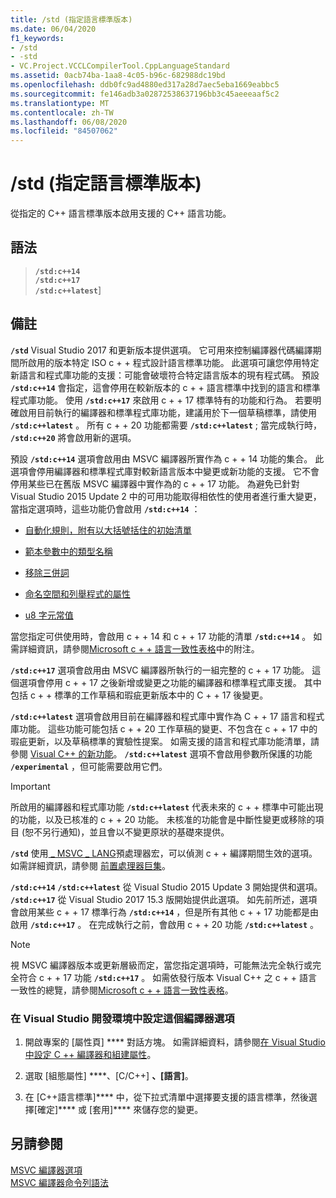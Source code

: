 ```yaml
---
title: /std (指定語言標準版本)
ms.date: 06/04/2020
f1_keywords:
- /std
- -std
- VC.Project.VCCLCompilerTool.CppLanguageStandard
ms.assetid: 0acb74ba-1aa8-4c05-b96c-682988dc19bd
ms.openlocfilehash: ddb0fc9ad4880ed317a28d7aec5eba1669eabbc5
ms.sourcegitcommit: fe146adb3a02872538637196bb3c45aeeeaaf5c2
ms.translationtype: MT
ms.contentlocale: zh-TW
ms.lasthandoff: 06/08/2020
ms.locfileid: "84507062"
---
```

# <a name="std-specify-language-standard-version"></a>/std (指定語言標準版本)

從指定的 C++ 語言標準版本啟用支援的 C++ 語言功能。

## <a name="syntax"></a>語法

> **`/std:c++14`**\
> **`/std:c++17`**\
> **`/std:c++latest`**]

## <a name="remarks"></a>備註

**`/std`** Visual Studio 2017 和更新版本提供選項。 它可用來控制編譯器代碼編譯期間所啟用的版本特定 ISO c + + 程式設計語言標準功能。 此選項可讓您停用特定新語言和程式庫功能的支援：可能會破壞符合特定語言版本的現有程式碼。 預設 **`/std:c++14`** 會指定，這會停用在較新版本的 c + + 語言標準中找到的語言和標準程式庫功能。 使用 **`/std:c++17`** 來啟用 c + + 17 標準特有的功能和行為。 若要明確啟用目前執行的編譯器和標準程式庫功能，建議用於下一個草稿標準，請使用 **`/std:c++latest`** 。 所有 c + + 20 功能都需要 **`/std:c++latest`** ; 當完成執行時， **`/std:c++20`** 將會啟用新的選項。

預設 **`/std:c++14`** 選項會啟用由 MSVC 編譯器所實作為 c + + 14 功能的集合。 此選項會停用編譯器和標準程式庫對較新語言版本中變更或新功能的支援。 它不會停用某些已在舊版 MSVC 編譯器中實作為的 c + + 17 功能。 為避免已針對 Visual Studio 2015 Update 2 中的可用功能取得相依性的使用者進行重大變更，當指定選項時，這些功能仍會啟用 **`/std:c++14`** ：

- [自動化規則，附有以大括號括住的初始清單](https://wg21.link/n3922)

- [範本參數中的類型名稱](https://wg21.link/n4051)

- [移除三併詞](https://wg21.link/n4086)

- [命名空間和列舉程式的屬性](https://wg21.link/n4266)

- [u8 字元常值](https://wg21.link/n4267)

當您指定可供使用時，會啟用 c + + 14 和 c + + 17 功能的清單 **`/std:c++14`** 。 如需詳細資訊，請參閱[Microsoft c + + 語言一致性表格](../../overview/visual-cpp-language-conformance.md)中的附注。

**`/std:c++17`** 選項會啟用由 MSVC 編譯器所執行的一組完整的 c + + 17 功能。 這個選項會停用 c + + 17 之後新增或變更之功能的編譯器和標準程式庫支援。 其中包括 c + + 標準的工作草稿和瑕疵更新版本中的 C + + 17 後變更。

**`/std:c++latest`** 選項會啟用目前在編譯器和程式庫中實作為 C + + 17 語言和程式庫功能。 這些功能可能包括 c + + 20 工作草稿的變更、不包含在 c + + 17 中的瑕疵更新，以及草稿標準的實驗性提案。 如需支援的語言和程式庫功能清單，請參閱 [Visual C++ 的新功能](../../overview/what-s-new-for-visual-cpp-in-visual-studio.md)。 **`/std:c++latest`** 選項不會啟用參數所保護的功能 **`/experimental`** ，但可能需要啟用它們。

> [!IMPORTANT]
> 所啟用的編譯器和程式庫功能 **`/std:c++latest`** 代表未來的 c + + 標準中可能出現的功能，以及已核准的 c + + 20 功能。 未核准的功能會是中斷性變更或移除的項目 (恕不另行通知)，並且會以不變更原狀的基礎來提供。

**`/std`** 使用[ \_ MSVC \_ LANG](../../preprocessor/predefined-macros.md)預處理器宏，可以偵測 c + + 編譯期間生效的選項。 如需詳細資訊，請參閱 [前置處理器巨集](../../preprocessor/predefined-macros.md)。

**`/std:c++14`** **`/std:c++latest`** 從 Visual Studio 2015 Update 3 開始提供和選項。 **`/std:c++17`** 從 Visual Studio 2017 15.3 版開始提供此選項。 如先前所述，選項會啟用某些 c + + 17 標準行為 **`/std:c++14`** ，但是所有其他 c + + 17 功能都是由啟用 **`/std:c++17`** 。 在完成執行之前，會啟用 c + + 20 功能 **`/std:c++latest`** 。

> [!NOTE]
> 視 MSVC 編譯器版本或更新層級而定，當您指定選項時，可能無法完全執行或完全符合 c + + 17 功能 **`/std:c++17`** 。 如需依發行版本 Visual C++ 之 c + + 語言一致性的總覽，請參閱[Microsoft c + + 語言一致性表格](../../overview/visual-cpp-language-conformance.md)。

### <a name="to-set-this-compiler-option-in-the-visual-studio-development-environment"></a>在 Visual Studio 開發環境中設定這個編譯器選項

1. 開啟專案的 [屬性頁] **** 對話方塊。 如需詳細資料，請參閱[在 Visual Studio 中設定 C ++ 編譯器和組建屬性](../working-with-project-properties.md)。

1. 選取 [組態屬性] ****、[C/C++] ****、[語言]****。

1. 在 [C++語言標準]**** 中，從下拉式清單中選擇要支援的語言標準，然後選擇[確定]**** 或 [套用]**** 來儲存您的變更。

## <a name="see-also"></a>另請參閱

[MSVC 編譯器選項](compiler-options.md)<br/>
[MSVC 編譯器命令列語法](compiler-command-line-syntax.md)
